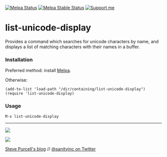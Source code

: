 [![Melpa Status](https://melpa.org/packages/list-unicode-display-badge.svg)](https://melpa.org/#/list-unicode-display)
[![Melpa Stable Status](https://stable.melpa.org/packages/list-unicode-display-badge.svg)](https://stable.melpa.org/#/list-unicode-display)
<a href="https://www.patreon.com/sanityinc"><img alt="Support me" src="https://img.shields.io/badge/Support%20Me-%F0%9F%92%97-ff69b4.svg"></a>

list-unicode-display
====================

Provides a command which searches for unicode characters by name, and
displays a list of matching characters with their names in a buffer.

### Installation

Preferred method: install [Melpa](http://melpa.org/).

Otherwise:

    (add-to-list 'load-path "/dir/containing/list-unicode-display")
    (require 'list-unicode-display)

### Usage

    M-x list-unicode-display

<hr>

[![](http://api.coderwall.com/purcell/endorsecount.png)](http://coderwall.com/purcell)

[![](http://www.linkedin.com/img/webpromo/btn_liprofile_blue_80x15.png)](http://uk.linkedin.com/in/stevepurcell)

[Steve Purcell's blog](http://www.sanityinc.com/) // [@sanityinc on Twitter](https://twitter.com/sanityinc)
